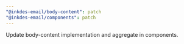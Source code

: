 ```yaml
---
"@inkdes-email/body-content": patch
"@inkdes-email/components": patch
---
```


Update body-content implementation and aggregate in components.
